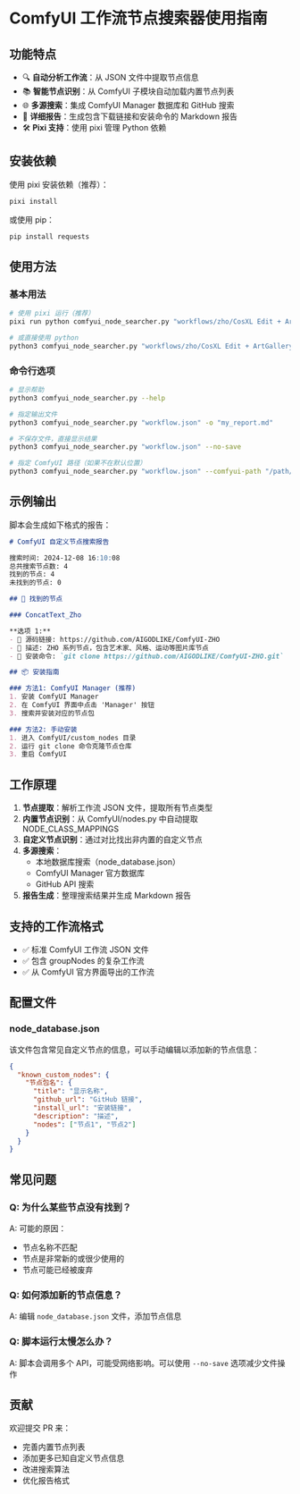 # ComfyUI 工作流节点搜索器使用指南

## 功能特点

- 🔍 **自动分析工作流**：从 JSON 文件中提取节点信息
- 📚 **智能节点识别**：从 ComfyUI 子模块自动加载内置节点列表
- 🌐 **多源搜索**：集成 ComfyUI Manager 数据库和 GitHub 搜索
- 📝 **详细报告**：生成包含下载链接和安装命令的 Markdown 报告
- 🛠 **Pixi 支持**：使用 pixi 管理 Python 依赖

## 安装依赖

使用 pixi 安装依赖（推荐）：
```bash
pixi install
```

或使用 pip：
```bash
pip install requests
```

## 使用方法

### 基本用法

```bash
# 使用 pixi 运行（推荐）
pixi run python comfyui_node_searcher.py "workflows/zho/CosXL Edit + ArtGallery 1.0.json"

# 或直接使用 python
python3 comfyui_node_searcher.py "workflows/zho/CosXL Edit + ArtGallery 1.0.json"
```

### 命令行选项

```bash
# 显示帮助
python3 comfyui_node_searcher.py --help

# 指定输出文件
python3 comfyui_node_searcher.py "workflow.json" -o "my_report.md"

# 不保存文件，直接显示结果
python3 comfyui_node_searcher.py "workflow.json" --no-save

# 指定 ComfyUI 路径（如果不在默认位置）
python3 comfyui_node_searcher.py "workflow.json" --comfyui-path "/path/to/ComfyUI"
```

## 示例输出

脚本会生成如下格式的报告：

```markdown
# ComfyUI 自定义节点搜索报告

搜索时间: 2024-12-08 16:10:08
总共搜索节点数: 4
找到的节点: 4
未找到的节点: 0

## 🎯 找到的节点

### ConcatText_Zho

**选项 1:**
- 🔗 源码链接: https://github.com/AIGODLIKE/ComfyUI-ZHO
- 📝 描述: ZHO 系列节点，包含艺术家、风格、运动等图片库节点
- 💾 安装命令: `git clone https://github.com/AIGODLIKE/ComfyUI-ZHO.git`

## 📦 安装指南

### 方法1: ComfyUI Manager (推荐)
1. 安装 ComfyUI Manager
2. 在 ComfyUI 界面中点击 'Manager' 按钮
3. 搜索并安装对应的节点包

### 方法2: 手动安装
1. 进入 ComfyUI/custom_nodes 目录
2. 运行 git clone 命令克隆节点仓库
3. 重启 ComfyUI
```

## 工作原理

1. **节点提取**：解析工作流 JSON 文件，提取所有节点类型
2. **内置节点识别**：从 ComfyUI/nodes.py 中自动提取 NODE_CLASS_MAPPINGS
3. **自定义节点识别**：通过对比找出非内置的自定义节点
4. **多源搜索**：
   - 本地数据库搜索（node_database.json）
   - ComfyUI Manager 官方数据库
   - GitHub API 搜索
5. **报告生成**：整理搜索结果并生成 Markdown 报告

## 支持的工作流格式

- ✅ 标准 ComfyUI 工作流 JSON 文件
- ✅ 包含 groupNodes 的复杂工作流
- ✅ 从 ComfyUI 官方界面导出的工作流

## 配置文件

### node_database.json

该文件包含常见自定义节点的信息，可以手动编辑以添加新的节点信息：

```json
{
  "known_custom_nodes": {
    "节点包名": {
      "title": "显示名称",
      "github_url": "GitHub 链接",
      "install_url": "安装链接",
      "description": "描述",
      "nodes": ["节点1", "节点2"]
    }
  }
}
```

## 常见问题

### Q: 为什么某些节点没有找到？
A: 可能的原因：
- 节点名称不匹配
- 节点是非常新的或很少使用的
- 节点可能已经被废弃

### Q: 如何添加新的节点信息？
A: 编辑 `node_database.json` 文件，添加节点信息

### Q: 脚本运行太慢怎么办？
A: 脚本会调用多个 API，可能受网络影响。可以使用 `--no-save` 选项减少文件操作

## 贡献

欢迎提交 PR 来：
- 完善内置节点列表
- 添加更多已知自定义节点信息
- 改进搜索算法
- 优化报告格式
